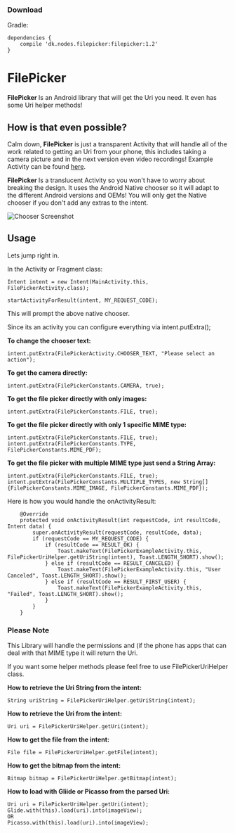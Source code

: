 ### Download

Gradle:

```
dependencies {
    compile 'dk.nodes.filepicker:filepicker:1.2'
}
```


# FilePicker

**FilePicker** Is an Android library that will get the Uri you need. It even has some Uri helper methods!

## How is that even possible?

Calm down, **FilePicker** is just a transparent Activity that will handle all of the work related to getting an Uri from your phone, this includes taking a camera picture and in the next version even video recordings! Example Activity can be found [here](https://github.com/nodes-android/filepicker/blob/master/app/src/main/java/dk/nodes/filepicker/FilePickerExampleActivity.java).

**FilePicker** Is a translucent Activity so you won't have to worry about breaking the design. It uses the Android Native chooser so it will adapt to the different Android versions and OEMs! You will only get the Native chooser if you don't add any extras to the intent.

![Chooser Screenshot](http://cketti.de/img/share-url-to-clipboard/screenshot_share.png)

## Usage
Lets jump right in.

In the Activity or Fragment class:

```
Intent intent = new Intent(MainActivity.this, FilePickerActivity.class);
```
```
startActivityForResult(intent, MY_REQUEST_CODE);
```
This will prompt the above native chooser.

Since its an activity you can configure everything via intent.putExtra();

**To change the chooser text:**

```
intent.putExtra(FilePickerActivity.CHOOSER_TEXT, "Please select an action");
```

**To get the camera directly:**

```
intent.putExtra(FilePickerConstants.CAMERA, true);
```

**To get the file picker directly with only images:**

```
intent.putExtra(FilePickerConstants.FILE, true);
```


**To get the file picker directly with only 1 specific MIME type:**
```
intent.putExtra(FilePickerConstants.FILE, true);
intent.putExtra(FilePickerConstants.TYPE, FilePickerConstants.MIME_PDF);
```

**To get the file picker with multiple MIME type just send a String Array:**

```
intent.putExtra(FilePickerConstants.FILE, true);
intent.putExtra(FilePickerConstants.MULTIPLE_TYPES, new String[]{FilePickerConstants.MIME_IMAGE, FilePickerConstants.MIME_PDF});
```

Here is how you would handle the onActivityResult:

```
    @Override
    protected void onActivityResult(int requestCode, int resultCode, Intent data) {
        super.onActivityResult(requestCode, resultCode, data);
        if (requestCode == MY_REQUEST_CODE) {
            if (resultCode == RESULT_OK) {
                Toast.makeText(FilePickerExampleActivity.this, FilePickerUriHelper.getUriString(intent), Toast.LENGTH_SHORT).show();
            } else if (resultCode == RESULT_CANCELED) {
                Toast.makeText(FilePickerExampleActivity.this, "User Canceled", Toast.LENGTH_SHORT).show();
            } else if (resultCode == RESULT_FIRST_USER) {
                Toast.makeText(FilePickerExampleActivity.this, "Failed", Toast.LENGTH_SHORT).show();
            }
        }
    }
```


### Please Note

This Library will handle the permissions and (if the phone has apps that can deal with that MIME type it will return the Uri.

If you want some helper methods please feel free to use FilePickerUriHelper class.

**How to retrieve the Uri String from the intent:**

```
String uriString = FilePickerUriHelper.getUriString(intent);
```

**How to retrieve the Uri from the intent:**

```
Uri uri = FilePickerUriHelper.getUri(intent);
```

**How to get the file from the intent:**

```
File file = FilePickerUriHelper.getFile(intent);
```

**How to get the bitmap from the intent:**

```
Bitmap bitmap = FilePickerUriHelper.getBitmap(intent);
```

**How to load with Gliide or Picasso from the parsed Uri:**

```
Uri uri = FilePickerUriHelper.getUri(intent);
Glide.with(this).load(uri).into(imageView);
OR
Picasso.with(this).load(uri).into(imageView);
```
